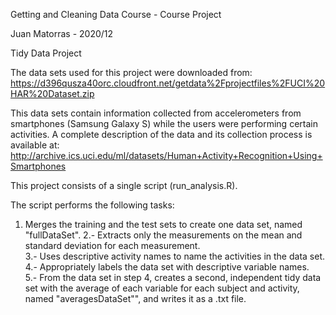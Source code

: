Getting and Cleaning Data Course - Course Project

Juan Matorras - 2020/12

Tidy Data Project

The data sets used for this project were downloaded from: https://d396qusza40orc.cloudfront.net/getdata%2Fprojectfiles%2FUCI%20HAR%20Dataset.zip

This data sets contain information collected from accelerometers from smartphones (Samsung Galaxy S) while the users were performing certain activities. A complete description of the data and its collection process is available at: http://archive.ics.uci.edu/ml/datasets/Human+Activity+Recognition+Using+Smartphones

This project consists of a single script (run_analysis.R).

The script performs the following tasks:

1. Merges the training and the test sets to create one data set, named "fullDataSet". 
2.- Extracts only the measurements on the mean and standard deviation for each measurement.  
3.- Uses descriptive activity names to name the activities in the data set.  
4.- Appropriately labels the data set with descriptive variable names.  
5.- From the data set in step 4, creates a second, independent tidy data set with the average of each variable for each subject and activity, named "averagesDataSet"", and writes it as a .txt file.  
